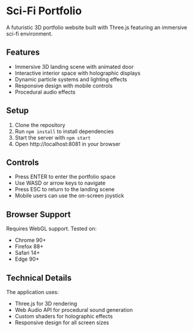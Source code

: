 # Sci-Fi Portfolio

A futuristic 3D portfolio website built with Three.js featuring an immersive sci-fi environment.

## Features

- Immersive 3D landing scene with animated door
- Interactive interior space with holographic displays
- Dynamic particle systems and lighting effects
- Responsive design with mobile controls
- Procedural audio effects

## Setup

1. Clone the repository
2. Run `npm install` to install dependencies
3. Start the server with `npm start`
4. Open http://localhost:8081 in your browser

## Controls

- Press ENTER to enter the portfolio space
- Use WASD or arrow keys to navigate
- Press ESC to return to the landing scene
- Mobile users can use the on-screen joystick

## Browser Support

Requires WebGL support. Tested on:
- Chrome 90+
- Firefox 88+
- Safari 14+
- Edge 90+

## Technical Details

The application uses:
- Three.js for 3D rendering
- Web Audio API for procedural sound generation
- Custom shaders for holographic effects
- Responsive design for all screen sizes
